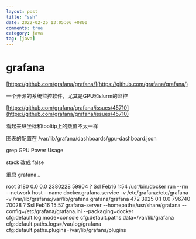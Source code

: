 ```yaml
---
layout: post
title: "ssh"
date: 2022-02-25 13:05:06 +0800
comments: true
category: java
tag: [java]
---
```




#  grafana   

[https://github.com/grafana/grafana/](https://github.com/grafana/grafana/)



一个开源的系统监控软件，尤其是GPU和slurm的监控



[https://github.com/grafana/grafana/issues/45710](https://github.com/grafana/grafana/issues/45710)

看起来纵坐标和tooltip上的数值不太一样



图表的配置在 /var/lib/grafana/dashboards/gpu-dashboard.json

grep  GPU Power Usage 

stack 改成 false

重启  grafana 。



root        3180  0.0  0.0 2380228 59904 ?       Ssl  Feb16   1:54 /usr/bin/docker run --rm --network host --name docker.grafana.service -v /etc/grafana:/etc/grafana -v /var/lib/grafana:/var/lib/grafana grafana/grafana
472         3925  0.1  0.0 796740 70028 ?        Ssl  Feb16  15:57 grafana-server --homepath=/usr/share/grafana --config=/etc/grafana/grafana.ini --packaging=docker cfg:default.log.mode=console cfg:default.paths.data=/var/lib/grafana cfg:default.paths.logs=/var/log/grafana cfg:default.paths.plugins=/var/lib/grafana/plugins